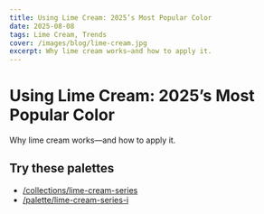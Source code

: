 ```yaml
---
title: Using Lime Cream: 2025’s Most Popular Color
date: 2025-08-08
tags: Lime Cream, Trends
cover: /images/blog/lime-cream.jpg
excerpt: Why lime cream works—and how to apply it.
---
```


# Using Lime Cream: 2025’s Most Popular Color

Why lime cream works—and how to apply it.

## Try these palettes
- [/collections/lime-cream-series](/collections/lime-cream-series)
- [/palette/lime-cream-series-i](/palette/lime-cream-series-i)

